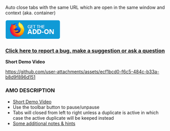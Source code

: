 Auto close tabs with the same URL which are open in the same window and context (aka. container)

[![](https://raw.githubusercontent.com/igorlogius/igorlogius/main/geFxAddon.png)](https://addons.mozilla.org/en-US/firefox/addon/auto-close-duplicate-tabs/)

### [Click here to report a bug, make a suggestion or ask a question](https://github.com/igorlogius/igorlogius/issues/new/choose)

<b>Short Demo Video</b>

https://github.com/user-attachments/assets/ecf1bcd0-f6c5-484c-b33a-b8d9f896d151

### AMO DESCRIPTION

- [Short Demo Video](https://github.com/igorlogius/auto-close-duplicate-tabs/)
- Use the toolbar button to pause/unpause
- Tabs will closed from left to right unless a duplicate is active in which case the active duplicate will be keeped instead  
- [Some additional notes & hints](https://github.com/igorlogius/igorlogius/blob/main/Additional-Notes.md)
